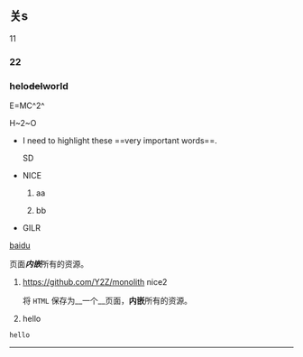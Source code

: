 ## 关s

11

### 22





### helo~~del~~world

E=MC^2^

H~2~O
* I need to highlight these ==very important words==.

  SD

* NICE
  1. aa
  
  2. bb

* GILR


[baidu](https://baidu.com)

页面***内嵌***所有的资源。

1. https://github.com/Y2Z/monolith
    nice2

    将 `HTML` 保存为__一个__页面，**内嵌**所有的资源。

2. hello

```
hello
```

---